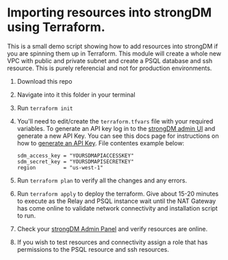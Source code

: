 # Importing resources into strongDM using Terraform.

This is a small demo script showing how to add resources into strongDM if you are spinning them up in Terraform. This module will create a whole new VPC with public and private subnet and create a PSQL database and ssh resource. This is purely referencial and not for production environments.

1. Download this repo

2. Navigate into it this folder in your terminal

3. Run `terraform init`

4. You'll need to edit/create the `terraform.tfvars` file with your required variables. To generate an API key log in to the [strongDM admin UI](https://app.strongdm.com/) and generate a new API Key. You can see this docs page for instructions on how to [generate an API Key](https://www.strongdm.com/docs/admin-ui-guide/access/api-keys). File contentes example below:

    ```HCL
    sdm_access_key = "YOURSDMAPIACCESSKEY"
    sdm_secret_key = "YOURSDMAPISECRETKEY"
    region         = "us-west-1"
    ```

5. Run `terraform plan` to verify all the changes and any errors.

6. Run `terraform apply` to deploy the terraform. Give about 15-20 minutes to execute as the Relay and PSQL instance wait until the NAT Gateway has come online to validate network connectivity and installation script to run.

7. Check your [strongDM Admin Panel](https://app.strongdm.com/) and verify resources are online.

8. If you wish to test resources and connectivity assign a role that has permissions to the PSQL resource and ssh resources.